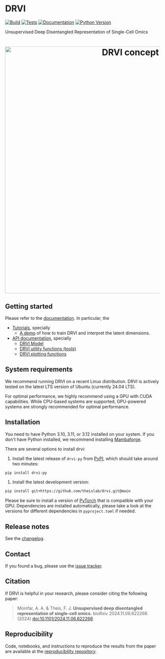 # DRVI

[![Build][badge-build]][link-build]
[![Tests][badge-tests]][link-tests]
[![Documentation][badge-docs]][link-docs]
[![Python Version][badge-pyver]][link-pypi]

[badge-build]: https://github.com/theislab/drvi/actions/workflows/build.yaml/badge.svg
[badge-tests]: https://github.com/theislab/drvi/actions/workflows/test.yaml/badge.svg
[link-build]: https://github.com/theislab/drvi/actions/workflows/build.yaml
[link-tests]: https://github.com/theislab/drvi/actions/workflows/test.yaml
[badge-docs]: https://img.shields.io/readthedocs/drvi/latest.svg?label=Read%20the%20Docs
[badge-pyver]: https://img.shields.io/pypi/pyversions/drvi-py

Unsupervised Deep Disentangled Representation of Single-Cell Omics

<h1 align="center">
    <picture>
        <source srcset="https://raw.githubusercontent.com/theislab/DRVI/main/.github/misc/concept.svg">
        <img width="800" src="https://raw.githubusercontent.com/theislab/DRVI/main/.github/misc/concept.svg" alt="DRVI concept">
    </picture>
</h1>

## Getting started

Please refer to the [documentation][link-docs]. In particular, the

- [Tutorials][link-tutorials], specially
    - [A demo](https://drvi.readthedocs.io/latest/notebooks/general_pipeline.html) of how to train DRVI and interpret the latent dimensions.
- [API documentation][link-api], specially
    - [DRVI Model](https://drvi.readthedocs.io/latest/api/generated/drvi.model.DRVI.html)
    - [DRVI utility functions (tools)](https://drvi.readthedocs.io/latest/api/tools.html)
    - [DRVI plotting functions](https://drvi.readthedocs.io/latest/api/plotting.html)

## System requirements

We recommend running DRVI on a recent Linux distribution.
DRVI is actively tested on the latest LTS version of Ubuntu (currently 24.04 LTS).

[//]: # "TODO: remove ubuntu version later"

For optimal performance, we highly recommend using a GPU with CUDA capabilities.
While CPU-based systems are supported, GPU-powered systems are strongly recommended for optimal performance.

## Installation

You need to have Python 3.10, 3.11, or 3.12 installed on your system. If you don't have
Python installed, we recommend installing [Mambaforge](https://github.com/conda-forge/miniforge#mambaforge).

There are several options to install drvi:

[//]: # "TODO: remove install time!"

1. Install the latest release of `drvi-py` from [PyPI][link-pypi], which should take around two minutes:

```bash
pip install drvi-py
```

1. Install the latest development version:

```bash
pip install git+https://github.com/theislab/drvi.git@main
```

Please be sure to install a version of [PyTorch][pytorch-home] that is compatible with your GPU.
Dependencies are installed automatically, please take a look at the versions for different dependencies in `pyproject.toml` if needed.

[pytorch-home]: https://pytorch.org/

## Release notes

See the [changelog][changelog].

## Contact

[//]: # "TODO: make clear where to ask questions:"
[//]: # "For questions and help requests, you can reach out in the [scverse discourse][scverse-discourse]."

If you found a bug, please use the [issue tracker][issue-tracker].

## Citation

If DRVI is helpful in your research, please consider citing the following paper:

> Moinfar, A. A. & Theis, F. J.
> **Unsupervised deep disentangled representation of single-cell omics.**
> bioRxiv 2024.11.06.622266 (2024) [doi:10.1101/2024.11.06.622266](https://doi.org/10.1101/2024.11.06.622266).

## Reproducibility

Code, notebooks, and instructions to reproduce the results from the paper are available at the [reproducibility repository][repr-repo].

[repr-repo]: https://github.com/theislab/drvi_reproducibility
[issue-tracker]: https://github.com/theislab/drvi/issues
[changelog]: https://drvi.readthedocs.io/latest/changelog.html
[link-docs]: https://drvi.readthedocs.io
[link-api]: https://drvi.readthedocs.io/latest/api/index.html
[link-tutorials]: https://drvi.readthedocs.io/latest/tutorials.html
[link-pypi]: https://pypi.org/project/drvi-py
